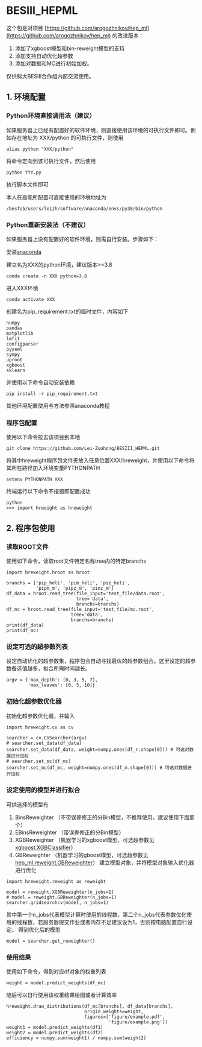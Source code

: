 # BESIII_HEPML
  这个包是对项目
  [https://github.com/arogozhnikov/hep_ml](https://github.com/arogozhnikov/hep_ml)
  的改进版本：
  1. 添加了xgboost模型和bin-reweight模型的支持
  2. 添加支持自动优化超参数
  3. 添加对数据和MC进行初始加权。
  
  仅供科大BESIII合作组内部交流使用。

## 1. 环境配置
### Python环境直接调用法（建议）
如果服务器上已经有配置好的软件环境，则直接使用该环境的可执行文件即可。例如存在地址为 XXX/python 的可执行文件，则使用
```
alias python "XXX/python"
```
将命令定向到该可执行文件，然后使用
```
python YYY.py
```
执行脚本文件即可

本人在高能所配置可直接使用的环境地址为
```
/besfs5/users/leizh/software/anaconda/envs/py38/bin/python
```
### Python重新安装法（不建议）
如果服务器上没有配置好的软件环境，则需自行安装。步骤如下：

安装[anaconda](https://www.anaconda.com/)

建立名为XXX的python环境，建议版本>=3.8
```
conda create -n XXX python=3.8
```
进入XXX环境
```
conda activate XXX
```
创建名为pip_requirement.txt的临时文件，内容如下
```
numpy
pandas
matplotlib
lmfit
configparser
pyyaml
sympy
uproot
xgboost
sklearn
```
并使用以下命令自动安装依赖
```
pip install -r pip_requirement.txt
```
其他环境配置使用与方法参照anaconda教程
### 程序包配置
使用以下命令拉去该项目到本地
```
git clone https://github.com/Lei-Zuohong/BESIII_HEPML.git
```
将其中hreweight程序包文件夹放入任意位置XXX/hreweight，并使用以下命令将其所在路径加入环境变量PYTHONPATH
```
setenv PYTHONPATH XXX
```
终端运行以下命令不报错即配置成功
```
python
>>> import hrweight as hreweight
```

## 2. 程序包使用
### 读取ROOT文件
使用如下命令，读取root文件特定名称tree内的特定branchs
```
import hreweight.hroot as hroot

branchs = ['pip_heli', 'pim_heli', 'piz_heli',
           'pipm_m', 'pipz_m', 'pimz_m']
df_data = hroot.read_tree(file_input='test_file/data.root',
                          tree='data',
                          branchs=branchs)
df_mc = hroot.read_tree(file_input='test_file/mc.root',
                        tree='data',
                        branchs=branchs)
print(df_data)
print(df_mc)
```
### 设定可选的超参数列表
设定自动优化的超参数集，程序包会自动寻找最优的超参数组合。这里设定的超参数备选值越多，拟合所需时间越长。
```
argv = {'max_depth': [0, 3, 5, 7],
        'max_leaves': [0, 5, 10]}
```
### 初始化超参数优化器
初始化超参数优化器，并输入
```
import hreweight.cv as cv

searcher = cv.CVSearcher(argv)
# searcher.set_data(df_data)
searcher.set_data(df_data, weight=numpy.ones(df_r.shape[0])) # 可选对数据进行加权
# searcher.set_mc(df_mc)
searcher.set_mc(df_mc, weight=numpy.ones(df_m.shape[0])) # 可选对数据进行加权
```
### 设定使用的模型并进行拟合
可供选择的模型有
1. BinsReweighter （不带误差修正的分Bin模型，不推荐使用，建议使用下面那个）
2. EBinsReweighter （带误差修正的分Bin模型）
3. XGBReweighter （机器学习的xgboost模型，可选超参数见[xgboost.XGBClassifier](https://xgboost.readthedocs.io/en/stable/python/python_api.html#xgboost.XGBClassifier)）
4. GBReweighter （机器学习的gboost模型，可选超参数见[hep_ml.reweight.GBReweighter](https://arogozhnikov.github.io/hep_ml/reweight.html)）
建立模型对象，并将模型对象输入优化器进行优化
```
import hreweight.reweight as reweight

model = reweight.XGBReweighter(n_jobs=1)
# model = reweight.GBReweighter(n_jobs=1)
searcher.gridsearchcv(model, n_jobs=1)
```
其中第一个n_jobs代表模型计算时使用的线程数，第二个n_jobs代表参数优化使用的线程数，若服务器提交作业或者内存不足建议设为1，否则按电脑配置自行设定。
得到优化后的模型
```
model = searcher.get_reweighter()
```
### 使用结果
使用如下命令，得到对应df对象的权重列表
```
weight = model.predict_weights(df_mc)
```
随后可以自行使用该权重结果绘图或者计算效率
```
hreweight.draw_distributions(df_mc[branchs], df_data[branchs],
                             origin_weights=weight,
                             figures=['figure/example.pdf',
                                      'figure/example.png'])
weight1 = model.predict_weights(df1)
weight2 = model.predict_weights(df2)
efficiency = numpy.sum(weight1) / numpy.sum(weight2)
```












